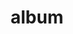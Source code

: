 ---
layout: album
resource: instagram
title: "album"
description: "masonry"
active: gallery
header-img: "img/gallery-bg.jpg"
album-title: "my 9th album"
images:
  - image_path: iamhaiiii/3/20241110_173314_466101326_912386533815331_9065845396361709707_n.jpg
  - image_path: iamhaiiii/3/20241110_173314_466148036_1123242582658207_6347908974286289776_n.jpg
  - image_path: iamhaiiii/3/20241110_173314_466460034_966704682227936_2809286973450730375_n.jpg
  - image_path: iamhaiiii/3/20241110_173314_466467996_1238938683992984_7035270590552548337_n.jpg
  - image_path: iamhaiiii/3/20241110_173314_466487354_1077688917701528_2807628404380106148_n.jpg
  - image_path: iamhaiiii/3/20241110_173314_466529108_4669617276597480_7975475603116521388_n.jpg
  - image_path: iamhaiiii/3/20241110_173314_466533884_1482939255729831_4347770430524944740_n.jpg
  - image_path: iamhaiiii/3/20241110_173314_466543655_1207760366963548_8548636551926405986_n.jpg
  - image_path: iamhaiiii/3/20241110_173314_466673278_550884617647232_5175621310628465_n.jpg
  - image_path: iamhaiiii/3/20241110_173314_466740336_584187944265733_1494430312071215335_n.jpg
  - image_path: iamhaiiii/3/20241220_225309_470897416_2135519896902256_7384643271046758123_n.jpg
  - image_path: iamhaiiii/3/20241220_225309_470898079_1604201510213698_5206620394930636801_n.jpg
  - image_path: iamhaiiii/3/20241220_225309_470901449_1030743165483786_1405867280744319856_n.jpg
  - image_path: iamhaiiii/3/20241220_225309_470912589_1225277048544000_9086477034839095036_n.jpg
  - image_path: iamhaiiii/3/20241220_225309_470918372_2655507701299410_7043413754739009757_n.jpg
---